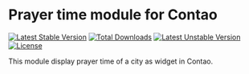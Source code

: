 Prayer time module for Contao
=============================

[![Latest Stable Version](https://poser.pugx.org/respinar/prayertime/v/stable.svg)](https://packagist.org/packages/respinar/prayertime) [![Total Downloads](https://poser.pugx.org/respinar/prayertime/downloads.svg)](https://packagist.org/packages/respinar/prayertime) [![Latest Unstable Version](https://poser.pugx.org/respinar/prayertime/v/unstable.svg)](https://packagist.org/packages/respinar/prayertime) [![License](https://poser.pugx.org/respinar/prayertime/license.svg)](https://packagist.org/packages/respinar/prayertime)

This module display prayer time of a city as widget in Contao.
